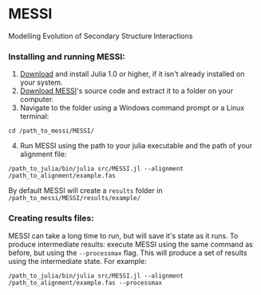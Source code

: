 # MESSI
Modelling Evolution of Secondary Structure Interactions

### Installing and running MESSI:
1. [Download](https://julialang.org/downloads/) and install Julia 1.0 or higher, if it isn't already installed on your system.
2. [Download MESSI](https://github.com/michaelgoldendev/MESSI/archive/master.zip)'s source code and extract it to a folder on your computer.
3. Navigate to the folder using a Windows command prompt or a Linux terminal:
```
cd /path_to_messi/MESSI/
```
4. Run MESSI using the path to your julia executable and the path of your alignment file:
```
/path_to_julia/bin/julia src/MESSI.jl --alignment /path_to_alignment/example.fas
```

By default MESSI will create a `results` folder in `/path_to_messi/MESSI/results/example/`

### Creating results files:
MESSI can take a long time to run, but will save it's state as it runs. To produce intermediate results: execute MESSI using the same command as before, but using the `--processmax` flag. This will produce a set of results using the intermediate state. For example:
```
/path_to_julia/bin/julia src/MESSI.jl --alignment /path_to_alignment/example.fas --processmax
```

